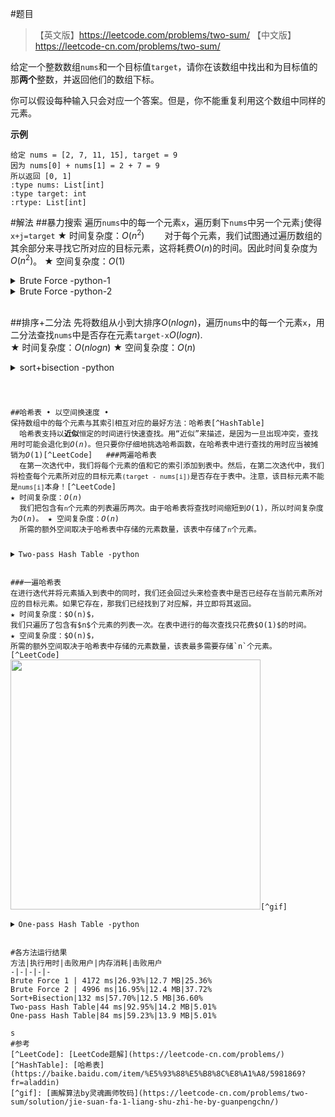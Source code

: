 #题目
>【英文版】https://leetcode.com/problems/two-sum/
>【中文版】https://leetcode-cn.com/problems/two-sum/<br>

给定一个整数数组`nums`和一个目标值`target`，请你在该数组中找出和为目标值的那**两个**整数，并返回他们的数组下标。<br>

你可以假设每种输入只会对应一个答案。但是，你不能重复利用这个数组中同样的元素。<br>

**示例**
```
给定 nums = [2, 7, 11, 15], target = 9 
因为 nums[0] + nums[1] = 2 + 7 = 9
所以返回 [0, 1]
:type nums: List[int]
:type target: int
:rtype: List[int]
```

#解法
##暴力搜索
遍历`nums`中的每一个元素`x`，遍历剩下`nums`中另一个元素`j`使得`x+j=target`
★ 时间复杂度：$O(n^2)$
&emsp;&emsp;对于每个元素，我们试图通过遍历数组的其余部分来寻找它所对应的目标元素，这将耗费$O(n)$的时间。因此时间复杂度为$O(n^2)$。
★ 空间复杂度：$O(1)$

<details>
<summary>Brute Force -python-1</summary>

<pre><code>
class Solution(object):
    def twoSum(self, nums, target):
        index1=0
        index2=0
        for i in range(len(nums)):
            ele1=nums[i]
            for j in range(i+1,len(nums)):
                lel2=nums[j]
                if ele1+lel2==target:
                    index1=i
                    index2=j
                    break
        return index1,index2
</code></pre>
结果
执行用时 :4172 ms, 在所有 Python 提交中击败了26.93%的用户<br>
内存消耗 :12.7 MB, 在所有 Python 提交中击败了25.36%的用户<br>

代码可精简部分<br>
1. 无需定义变量index1、index2，直接在ele1+lel2==target直接return<br>
2. 无需定义变量ele1、lel2，直接使用nums[i]、nums[j]<br>
&nbsp;
</details>

<details>
<summary>Brute Force -python-2</summary>

<pre><code>
class Solution(object):
    def twoSum(self, nums, target):
        for i in range(len(nums)):
            for j in range(i+1,len(nums)):
                if nums[i]+nums[j]==target:
                    return i,j
</code></pre>
执行用时 :4996 ms, 在所有 Python 提交中击败了16.95%的用户
内存消耗 :12.4 MB, 在所有 Python 提交中击败了37.72%的用户
</details>
&nbsp;

##排序+二分法
先将数组从小到大排序$O(nlogn)$，遍历`nums`中的每一个元素`x`，用二分法查找`nums`中是否存在元素`target-x`$O(logn)$.<br>
★ 时间复杂度：$O(nlogn)$
★ 空间复杂度：$O(n)$
<details>
<summary>sort+bisection -python</summary>

<pre><code>
class Solution(object):
    def twoSum(self, nums, target):
        nums_copy=nums.copy() # 保留原数组，sort函数会修改原数组
        nums.sort() # 排序-timsort算法
        vals=[] # 满足两数相加==target的数
        for i in range(len(nums)):
            start=i+1
            end=len(nums)-1
            while(start<=end):
                mid_s = int((start + end) / 2)
                if nums[mid_s]==target-nums[i]:
                    vals.append(nums[i])
                    vals.append(nums[mid_s])
                    break
                elif nums[mid_s]<target-nums[i]:
</code></pre>
<pre><code>
                    start=mid_s
                else:
                    end=mid_s
                mid_e = int((start + end) / 2)
                if mid_e==mid_s:
                    start+=1
        result=[]
        for i in range(len(nums_copy)):# 在原数组中找这两个数的索引
            if (nums_copy[i]==vals[0])or(nums_copy[i]==vals[1]):
                result.append(i)
        return result
</code></pre>
结果<br>
执行用时 :132 ms, 在所有 Python 提交中击败了57.70%的用户<br>
内存消耗 :12.5 MB, 在所有 Python 提交中击败了36.60%的用户<br>
</details>
&nbsp;




##哈希表
• 以空间换速度
• 保持数组中的每个元素与其索引相互对应的最好方法：哈希表[^HashTable]
&emsp;&emsp;哈希表支持以**近似**恒定的时间进行快速查找。用“近似”来描述，是因为一旦出现冲突，查找用时可能会退化到$O(n)$。但只要你仔细地挑选哈希函数，在哈希表中进行查找的用时应当被摊销为$O(1)$[^LeetCode]
&nbsp;
###两遍哈希表
&emsp;&emsp;在第一次迭代中，我们将每个元素的值和它的索引添加到表中。然后，在第二次迭代中，我们将检查每个元素所对应的目标元素`(target - nums[i])`是否存在于表中。注意，该目标元素不能是`nums[i]`本身！[^LeetCode]
★ 时间复杂度：$O(n)$
&emsp;&emsp;我们把包含有`n`个元素的列表遍历两次。由于哈希表将查找时间缩短到$O(1)$，所以时间复杂度为$O(n)$。
★ 空间复杂度：$O(n)$
&emsp;&emsp;所需的额外空间取决于哈希表中存储的元素数量，该表中存储了`n`个元素。

<details>
<summary>Two-pass Hash Table -python</summary>

<pre><code>
class Solution(object):
    def twoSum(self, nums, target):
        dict={}
        for i in range(len(nums)):
            dict[str(nums[i])]=i
        for i in range(len(nums)):
            if str(target-nums[i])in dict and dict[str(target-nums[i])]!=i:
                return i,dict[str(target-nums[i])]
</code></pre>
结果
执行用时 :44 ms, 在所有 Python 提交中击败了92.95%的用户  
内存消耗 :14.2 MB, 在所有 Python 提交中击败了5.01%的用户  
</details>
&nbsp;
###一遍哈希表
在进行迭代并将元素插入到表中的同时，我们还会回过头来检查表中是否已经存在当前元素所对应的目标元素。如果它存在，那我们已经找到了对应解，并立即将其返回。
★ 时间复杂度：$O(n)$，
我们只遍历了包含有$n$个元素的列表一次。在表中进行的每次查找只花费$O(1)$的时间。
★ 空间复杂度：$O(n)$，
所需的额外空间取决于哈希表中存储的元素数量，该表最多需要存储`n`个元素。[^LeetCode]
<img src="https://raw.githubusercontent.com/Amyoyoyo/media/master/leetcode/twosum_hashtable.gif" width="400px" />[^gif]

<details>
<summary>One-pass Hash Table -python</summary>

<pre><code>
class Solution(object):
    def twoSum(self, nums, target):
        dict={}
        for i in range(len(nums)):
            if str(target - nums[i]) in dict and dict[str(target - nums[i])] != i:
                return i,dict[str(target-nums[i])]
            else:
                dict[str(nums[i])] = i
</code></pre>
结果
执行用时 :84 ms, 在所有 Python 提交中击败了59.23%的用户
内存消耗 :13.9 MB, 在所有 Python 提交中击败了5.01%的用户
</details>
&nbsp;
#各方法运行结果
方法|执行用时|击败用户|内存消耗|击败用户
-|-|-|-|-
Brute Force 1 | 4172 ms|26.93%|12.7 MB|25.36%
Brute Force 2 | 4996 ms|16.95%|12.4 MB|37.72%
Sort+Bisection|132 ms|57.70%|12.5 MB|36.60%
Two-pass Hash Table|44 ms|92.95%|14.2 MB|5.01%
One-pass Hash Table|84 ms|59.23%|13.9 MB|5.01%
&nbsp;
s
#参考
[^LeetCode]: [LeetCode题解](https://leetcode-cn.com/problems/)
[^HashTable]: [哈希表](https://baike.baidu.com/item/%E5%93%88%E5%B8%8C%E8%A1%A8/5981869?fr=aladdin)
[^gif]: [画解算法by灵魂画师牧码](https://leetcode-cn.com/problems/two-sum/solution/jie-suan-fa-1-liang-shu-zhi-he-by-guanpengchn/)